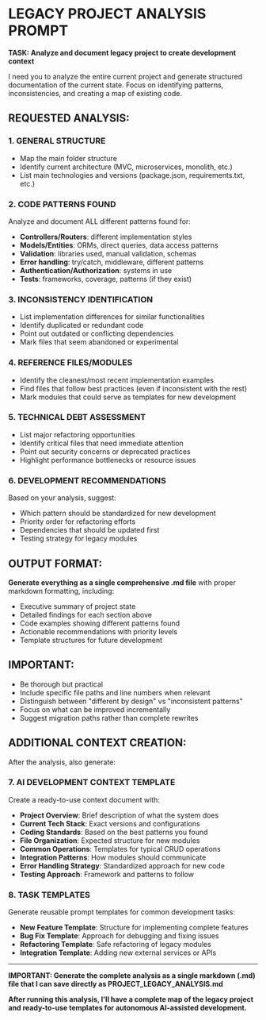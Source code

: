 # LEGACY PROJECT ANALYSIS PROMPT

<prompt>

**TASK: Analyze and document legacy project to create development context**

I need you to analyze the entire current project and generate structured documentation of the current state. Focus on identifying patterns, inconsistencies, and creating a map of existing code.

## REQUESTED ANALYSIS:

### 1. GENERAL STRUCTURE
- Map the main folder structure
- Identify current architecture (MVC, microservices, monolith, etc.)
- List main technologies and versions (package.json, requirements.txt, etc.)

### 2. CODE PATTERNS FOUND
Analyze and document ALL different patterns found for:
- **Controllers/Routers**: different implementation styles
- **Models/Entities**: ORMs, direct queries, data access patterns
- **Validation**: libraries used, manual validation, schemas
- **Error handling**: try/catch, middleware, different patterns
- **Authentication/Authorization**: systems in use
- **Tests**: frameworks, coverage, patterns (if they exist)

### 3. INCONSISTENCY IDENTIFICATION
- List implementation differences for similar functionalities
- Identify duplicated or redundant code
- Point out outdated or conflicting dependencies
- Mark files that seem abandoned or experimental

### 4. REFERENCE FILES/MODULES
- Identify the cleanest/most recent implementation examples
- Find files that follow best practices (even if inconsistent with the rest)
- Mark modules that could serve as templates for new development

### 5. TECHNICAL DEBT ASSESSMENT
- List major refactoring opportunities
- Identify critical files that need immediate attention
- Point out security concerns or deprecated practices
- Highlight performance bottlenecks or resource issues

### 6. DEVELOPMENT RECOMMENDATIONS
Based on your analysis, suggest:
- Which pattern should be standardized for new development
- Priority order for refactoring efforts
- Dependencies that should be updated first
- Testing strategy for legacy modules

## OUTPUT FORMAT:
**Generate everything as a single comprehensive .md file** with proper markdown formatting, including:
- Executive summary of project state
- Detailed findings for each section above
- Code examples showing different patterns found
- Actionable recommendations with priority levels
- Template structures for future development

## IMPORTANT:
- Be thorough but practical
- Include specific file paths and line numbers when relevant
- Distinguish between "different by design" vs "inconsistent patterns"
- Focus on what can be improved incrementally
- Suggest migration paths rather than complete rewrites

## ADDITIONAL CONTEXT CREATION:

After the analysis, also generate:

### 7. AI DEVELOPMENT CONTEXT TEMPLATE
Create a ready-to-use context document with:
- **Project Overview**: Brief description of what the system does
- **Current Tech Stack**: Exact versions and configurations
- **Coding Standards**: Based on the best patterns you found
- **File Organization**: Expected structure for new modules
- **Common Operations**: Templates for typical CRUD operations
- **Integration Patterns**: How modules should communicate
- **Error Handling Strategy**: Standardized approach for new code
- **Testing Approach**: Framework and patterns to follow

### 8. TASK TEMPLATES
Generate reusable prompt templates for common development tasks:
- **New Feature Template**: Structure for implementing complete features
- **Bug Fix Template**: Approach for debugging and fixing issues
- **Refactoring Template**: Safe refactoring of legacy modules
- **Integration Template**: Adding new external services or APIs

---

**IMPORTANT: Generate the complete analysis as a single markdown (.md) file that I can save directly as PROJECT_LEGACY_ANALYSIS.md**

**After running this analysis, I'll have a complete map of the legacy project and ready-to-use templates for autonomous AI-assisted development.**
</prompt>